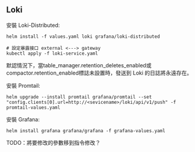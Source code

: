 Loki
---


安裝 Loki-Distributed:
```
helm install -f values.yaml loki grafana/loki-distributed

# 設定暴露接口 external <---> gateway
kubectl apply -f loki-service.yaml
```

默認情況下，當table_manager.retention_deletes_enabled或compactor.retention_enabled標誌未設置時，發送到 Loki 的日誌將永遠存在。

安裝 Promtail:
```
helm upgrade --install promtail grafana/promtail --set "config.clients[0].url=http://<sevicename>/loki/api/v1/push" -f promtail-values.yaml
```

安裝 Grafana:
```
helm install grafana grafana/grafana -f grafana-values.yaml
```

TODO：將要修改的參數移到指令修改？
